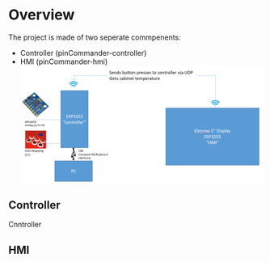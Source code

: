 # Overview
The project is made of two seperate commpenents:
- Controller (pinCommander-controller)
- HMI (pinCommander-hmi)
![Overview](docs/media/overview.png)
## Controller
Cnntroller
## HMI

